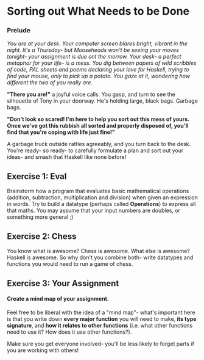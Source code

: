 # Sorting out What Needs to be Done
### Prelude
*You are at your desk. Your computer screen blares bright, vibrant in the night. It's a Thursday- but Mooseheads won't be seeing your moves tonight- your assignment is due ont the morrow. Your desk- a perfect metaphor for your life- is a mess. You dig between papers of wild scribbles of code, PAL sheets and poems declaring your love for Haskell, trying to find your mouse, only to pick up a potato. You gaze at it, wondering how different the two of you really are.*

__"There you are!"__ a joyful voice calls. You gasp, and turn to see the silhouette of Tony in your doorway. He's holding large, black bags. Garbage bags. 

__"Don't look so scared! I'm here to help you sort out this mess of yours. Once we've got this rubbish all sorted and properly disposed of, you'll find that you're coping with life just fine!"__

A garbage truck outside rattles agreeably, and you turn back to the desk. You're ready- so ready- to carefully formulate a plan and sort out your ideas- and smash that Haskell like none before!
## Exercise 1: Eval
Brainstorm how a program that evaluates basic mathematical operations (addition, subtraction, multiplication and division) when given an expression in words. Try to build a datatype (perhaps called __Operations__) to express all that maths. You may assume that your input numbers are doubles, or something more general ;)

## Exercise 2: Chess
You know what is awesome? Chess is awesome. What else is awesome? Haskell is awesome. So why don't you combine both- write datatypes and functions you would need to run a game of chess.

## Exercise 3: Your Assignment
#### Create a mind map of your assignment.
Feel free to be liberal with the idea of a "mind map"- what's important here is that you write down __every major function__ you will need to make, __its type signature__, and __how it relates to other functions__ (i.e. what other functions need to use it? How does it use other functions?).

Make sure you get everyone involved- you'll be less likely to forget parts if you are working with others!